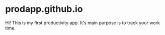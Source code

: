 # prodapp.github.io
Hi! This is my first productivity app.
It's main purpose is to track your work time.

